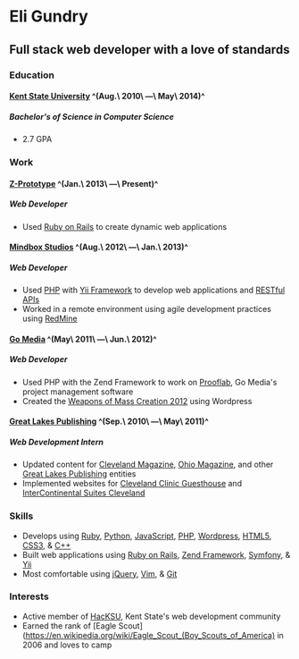 # Eli Gundry
## Full stack web developer with a love of standards

### Education

#### [Kent State University](http://www.kent.edu) ^(Aug.\ 2010\ &mdash;\ May\ 2014)^
##### Bachelor's of Science in Computer Science

* 2.7 GPA

### Work

#### [Z-Prototype](http://z-prototype.com) ^(Jan.\ 2013\ &mdash;\ Present)^
##### Web Developer

* Used [Ruby on Rails](http://rubyonrails.org/) to create dynamic web applications

#### [Mindbox Studios](http://mindboxstudios.com) ^(Aug.\ 2012\ &mdash;\ Jan.\ 2013)^
##### Web Developer

* Used [PHP](http://php.net) with [Yii Framework](http://www.yiiframework.com/) to develop web applications and [RESTful APIs](https://en.wikipedia.org/wiki/Representational_state_transfer)
* Worked in a remote environment using agile development practices using [RedMine](http://www.redmine.org/)

#### [Go Media](http://gomedia.us) ^(May\ 2011\ &mdash;\ Jun.\ 2012)^
##### Web Developer

* Used PHP with the Zend Framework to work on [Prooflab](https://prooflab.us/), Go Media's project management software
* Created the [Weapons of Mass Creation 2012](http://2012.wmcfest.com) using Wordpress

#### [Great Lakes Publishing](http://www.glpublishing.com/ME2/Default.asp) ^(Sep.\ 2010\ &mdash;\ May\ 2011)^
##### Web Development Intern

* Updated content for [Cleveland Magazine](http://www.clevelandmagazine.com/ME2/Default.asp), [Ohio Magazine](http://www.ohiomagazine.com/Main/Home.aspx), and other [Great Lakes Publishing](http://www.glpublishing.com/ME2/Default.asp) entities
* Implemented websites for [Cleveland Clinic Guesthouse](http://www.guesthouseclevelandclinic.com/CCGH/ClevelandClinicGuesthouse.aspx) and [InterContinental Suites Cleveland](http://www.intercontinentalsuitescleveland.com/ISC/InterContinentalSuitesCleveland.aspx)

### Skills

* Develops using [Ruby](http://www.ruby-lang.org/en/), [Python](http://www.python.org/), [JavaScript](http://en.wikipedia.org/wiki/JavaScript), [PHP](http://php.net), [Wordpress](http://wordpress.org), [HTML5](http://en.wikipedia.org/wiki/HTML5), [CSS3](https://en.wikipedia.org/wiki/Cascading_Style_Sheets), & [C++](https://en.wikipedia.org/wiki/C%2B%2B)
* Built web applications using [Ruby on Rails](http://rubyonrails.org/), [Zend Framework](http://framework.zend.com/), [Symfony](http://symfony.com/), & [Yii](http://www.yiiframework.com/)
* Most comfortable using [jQuery](http://jquery.com), [Vim](http://www.vim.org), & [Git](http://git-scm.com)

### Interests

* Active member of [HacKSU](http://hacksu.cs.kent.edu/), Kent State's web development community
* Earned the rank of [Eagle Scout](https://en.wikipedia.org/wiki/Eagle_Scout_(Boy_Scouts_of_America) in 2006 and loves to camp
